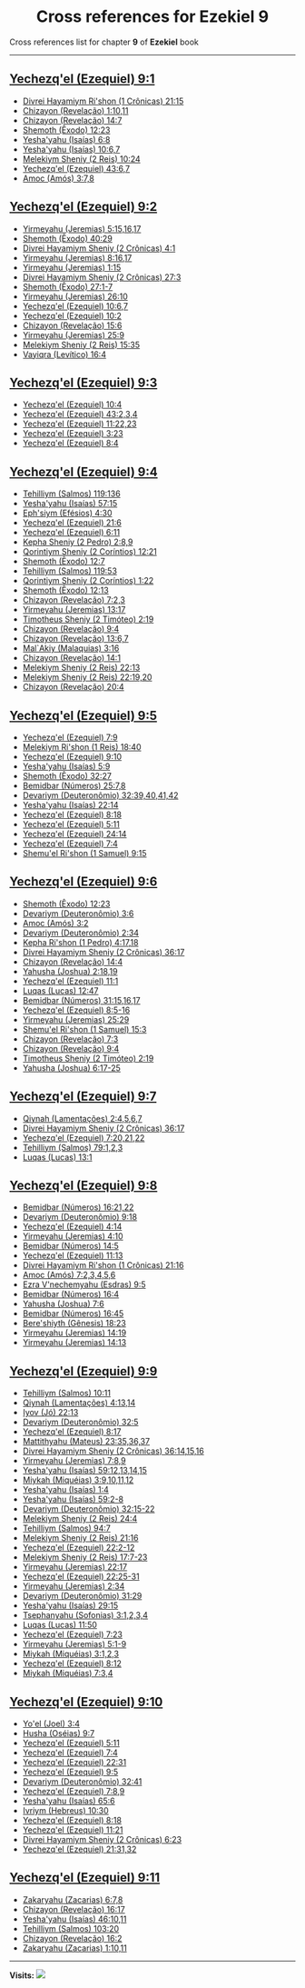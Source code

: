 <div align="center">

# Cross references for **Ezekiel 9**
</div>

Cross references list for chapter **9** of **Ezekiel** book

---

<h2 id="1"><a href="https://bible.ozzuu.com/pt_yah/Eze/9#1" target="_blank">Yechezq'el (Ezequiel) 9:1</a></h2>

- [Divrei Hayamiym Ri'shon (1 Crônicas) 21:15](https://bible.ozzuu.com/pt_yah/1Ch/21#15)
- [Chizayon (Revelação) 1:10,11](https://bible.ozzuu.com/pt_yah/Rev/1#10)
- [Chizayon (Revelação) 14:7](https://bible.ozzuu.com/pt_yah/Rev/14#7)
- [Shemoth (Êxodo) 12:23](https://bible.ozzuu.com/pt_yah/Exo/12#23)
- [Yesha'yahu (Isaías) 6:8](https://bible.ozzuu.com/pt_yah/Isa/6#8)
- [Yesha'yahu (Isaías) 10:6,7](https://bible.ozzuu.com/pt_yah/Isa/10#6)
- [Melekiym Sheniy (2 Reis) 10:24](https://bible.ozzuu.com/pt_yah/2Ki/10#24)
- [Yechezq'el (Ezequiel) 43:6,7](https://bible.ozzuu.com/pt_yah/Eze/43#6)
- [Amoc (Amós) 3:7,8](https://bible.ozzuu.com/pt_yah/Am/3#7)
<h2 id="2"><a href="https://bible.ozzuu.com/pt_yah/Eze/9#2" target="_blank">Yechezq'el (Ezequiel) 9:2</a></h2>

- [Yirmeyahu (Jeremias) 5:15,16,17](https://bible.ozzuu.com/pt_yah/Jer/5#15)
- [Shemoth (Êxodo) 40:29](https://bible.ozzuu.com/pt_yah/Exo/40#29)
- [Divrei Hayamiym Sheniy (2 Crônicas) 4:1](https://bible.ozzuu.com/pt_yah/2Ch/4#1)
- [Yirmeyahu (Jeremias) 8:16,17](https://bible.ozzuu.com/pt_yah/Jer/8#16)
- [Yirmeyahu (Jeremias) 1:15](https://bible.ozzuu.com/pt_yah/Jer/1#15)
- [Divrei Hayamiym Sheniy (2 Crônicas) 27:3](https://bible.ozzuu.com/pt_yah/2Ch/27#3)
- [Shemoth (Êxodo) 27:1-7](https://bible.ozzuu.com/pt_yah/Exo/27#1)
- [Yirmeyahu (Jeremias) 26:10](https://bible.ozzuu.com/pt_yah/Jer/26#10)
- [Yechezq'el (Ezequiel) 10:6,7](https://bible.ozzuu.com/pt_yah/Eze/10#6)
- [Yechezq'el (Ezequiel) 10:2](https://bible.ozzuu.com/pt_yah/Eze/10#2)
- [Chizayon (Revelação) 15:6](https://bible.ozzuu.com/pt_yah/Rev/15#6)
- [Yirmeyahu (Jeremias) 25:9](https://bible.ozzuu.com/pt_yah/Jer/25#9)
- [Melekiym Sheniy (2 Reis) 15:35](https://bible.ozzuu.com/pt_yah/2Ki/15#35)
- [Vayiqra (Levítico) 16:4](https://bible.ozzuu.com/pt_yah/Lev/16#4)
<h2 id="3"><a href="https://bible.ozzuu.com/pt_yah/Eze/9#3" target="_blank">Yechezq'el (Ezequiel) 9:3</a></h2>

- [Yechezq'el (Ezequiel) 10:4](https://bible.ozzuu.com/pt_yah/Eze/10#4)
- [Yechezq'el (Ezequiel) 43:2,3,4](https://bible.ozzuu.com/pt_yah/Eze/43#2)
- [Yechezq'el (Ezequiel) 11:22,23](https://bible.ozzuu.com/pt_yah/Eze/11#22)
- [Yechezq'el (Ezequiel) 3:23](https://bible.ozzuu.com/pt_yah/Eze/3#23)
- [Yechezq'el (Ezequiel) 8:4](https://bible.ozzuu.com/pt_yah/Eze/8#4)
<h2 id="4"><a href="https://bible.ozzuu.com/pt_yah/Eze/9#4" target="_blank">Yechezq'el (Ezequiel) 9:4</a></h2>

- [Tehilliym (Salmos) 119:136](https://bible.ozzuu.com/pt_yah/Psa/119#136)
- [Yesha'yahu (Isaías) 57:15](https://bible.ozzuu.com/pt_yah/Isa/57#15)
- [Eph'siym (Efésios) 4:30](https://bible.ozzuu.com/pt_yah/Eph/4#30)
- [Yechezq'el (Ezequiel) 21:6](https://bible.ozzuu.com/pt_yah/Eze/21#6)
- [Yechezq'el (Ezequiel) 6:11](https://bible.ozzuu.com/pt_yah/Eze/6#11)
- [Kepha Sheniy (2 Pedro) 2:8,9](https://bible.ozzuu.com/pt_yah/2Pe/2#8)
- [Qorintiym Sheniy (2 Coríntios) 12:21](https://bible.ozzuu.com/pt_yah/2Co/12#21)
- [Shemoth (Êxodo) 12:7](https://bible.ozzuu.com/pt_yah/Exo/12#7)
- [Tehilliym (Salmos) 119:53](https://bible.ozzuu.com/pt_yah/Psa/119#53)
- [Qorintiym Sheniy (2 Coríntios) 1:22](https://bible.ozzuu.com/pt_yah/2Co/1#22)
- [Shemoth (Êxodo) 12:13](https://bible.ozzuu.com/pt_yah/Exo/12#13)
- [Chizayon (Revelação) 7:2,3](https://bible.ozzuu.com/pt_yah/Rev/7#2)
- [Yirmeyahu (Jeremias) 13:17](https://bible.ozzuu.com/pt_yah/Jer/13#17)
- [Timotheus Sheniy (2 Timóteo) 2:19](https://bible.ozzuu.com/pt_yah/2Ti/2#19)
- [Chizayon (Revelação) 9:4](https://bible.ozzuu.com/pt_yah/Rev/9#4)
- [Chizayon (Revelação) 13:6,7](https://bible.ozzuu.com/pt_yah/Rev/13#6)
- [Mal`Akiy (Malaquias) 3:16](https://bible.ozzuu.com/pt_yah/Mal/3#16)
- [Chizayon (Revelação) 14:1](https://bible.ozzuu.com/pt_yah/Rev/14#1)
- [Melekiym Sheniy (2 Reis) 22:13](https://bible.ozzuu.com/pt_yah/2Ki/22#13)
- [Melekiym Sheniy (2 Reis) 22:19,20](https://bible.ozzuu.com/pt_yah/2Ki/22#19)
- [Chizayon (Revelação) 20:4](https://bible.ozzuu.com/pt_yah/Rev/20#4)
<h2 id="5"><a href="https://bible.ozzuu.com/pt_yah/Eze/9#5" target="_blank">Yechezq'el (Ezequiel) 9:5</a></h2>

- [Yechezq'el (Ezequiel) 7:9](https://bible.ozzuu.com/pt_yah/Eze/7#9)
- [Melekiym Ri'shon (1 Reis) 18:40](https://bible.ozzuu.com/pt_yah/1Ki/18#40)
- [Yechezq'el (Ezequiel) 9:10](https://bible.ozzuu.com/pt_yah/Eze/9#10)
- [Yesha'yahu (Isaías) 5:9](https://bible.ozzuu.com/pt_yah/Isa/5#9)
- [Shemoth (Êxodo) 32:27](https://bible.ozzuu.com/pt_yah/Exo/32#27)
- [Bemidbar (Números) 25:7,8](https://bible.ozzuu.com/pt_yah/Num/25#7)
- [Devariym (Deuteronômio) 32:39,40,41,42](https://bible.ozzuu.com/pt_yah/Deu/32#39)
- [Yesha'yahu (Isaías) 22:14](https://bible.ozzuu.com/pt_yah/Isa/22#14)
- [Yechezq'el (Ezequiel) 8:18](https://bible.ozzuu.com/pt_yah/Eze/8#18)
- [Yechezq'el (Ezequiel) 5:11](https://bible.ozzuu.com/pt_yah/Eze/5#11)
- [Yechezq'el (Ezequiel) 24:14](https://bible.ozzuu.com/pt_yah/Eze/24#14)
- [Yechezq'el (Ezequiel) 7:4](https://bible.ozzuu.com/pt_yah/Eze/7#4)
- [Shemu'el Ri'shon (1 Samuel) 9:15](https://bible.ozzuu.com/pt_yah/1Sm/9#15)
<h2 id="6"><a href="https://bible.ozzuu.com/pt_yah/Eze/9#6" target="_blank">Yechezq'el (Ezequiel) 9:6</a></h2>

- [Shemoth (Êxodo) 12:23](https://bible.ozzuu.com/pt_yah/Exo/12#23)
- [Devariym (Deuteronômio) 3:6](https://bible.ozzuu.com/pt_yah/Deu/3#6)
- [Amoc (Amós) 3:2](https://bible.ozzuu.com/pt_yah/Am/3#2)
- [Devariym (Deuteronômio) 2:34](https://bible.ozzuu.com/pt_yah/Deu/2#34)
- [Kepha Ri'shon (1 Pedro) 4:17,18](https://bible.ozzuu.com/pt_yah/1Pe/4#17)
- [Divrei Hayamiym Sheniy (2 Crônicas) 36:17](https://bible.ozzuu.com/pt_yah/2Ch/36#17)
- [Chizayon (Revelação) 14:4](https://bible.ozzuu.com/pt_yah/Rev/14#4)
- [Yahusha (Joshua) 2:18,19](https://bible.ozzuu.com/pt_yah/Jos/2#18)
- [Yechezq'el (Ezequiel) 11:1](https://bible.ozzuu.com/pt_yah/Eze/11#1)
- [Luqas (Lucas) 12:47](https://bible.ozzuu.com/pt_yah/Luk/12#47)
- [Bemidbar (Números) 31:15,16,17](https://bible.ozzuu.com/pt_yah/Num/31#15)
- [Yechezq'el (Ezequiel) 8:5-16](https://bible.ozzuu.com/pt_yah/Eze/8#5)
- [Yirmeyahu (Jeremias) 25:29](https://bible.ozzuu.com/pt_yah/Jer/25#29)
- [Shemu'el Ri'shon (1 Samuel) 15:3](https://bible.ozzuu.com/pt_yah/1Sm/15#3)
- [Chizayon (Revelação) 7:3](https://bible.ozzuu.com/pt_yah/Rev/7#3)
- [Chizayon (Revelação) 9:4](https://bible.ozzuu.com/pt_yah/Rev/9#4)
- [Timotheus Sheniy (2 Timóteo) 2:19](https://bible.ozzuu.com/pt_yah/2Ti/2#19)
- [Yahusha (Joshua) 6:17-25](https://bible.ozzuu.com/pt_yah/Jos/6#17)
<h2 id="7"><a href="https://bible.ozzuu.com/pt_yah/Eze/9#7" target="_blank">Yechezq'el (Ezequiel) 9:7</a></h2>

- [Qiynah (Lamentações) 2:4,5,6,7](https://bible.ozzuu.com/pt_yah/Lam/2#4)
- [Divrei Hayamiym Sheniy (2 Crônicas) 36:17](https://bible.ozzuu.com/pt_yah/2Ch/36#17)
- [Yechezq'el (Ezequiel) 7:20,21,22](https://bible.ozzuu.com/pt_yah/Eze/7#20)
- [Tehilliym (Salmos) 79:1,2,3](https://bible.ozzuu.com/pt_yah/Psa/79#1)
- [Luqas (Lucas) 13:1](https://bible.ozzuu.com/pt_yah/Luk/13#1)
<h2 id="8"><a href="https://bible.ozzuu.com/pt_yah/Eze/9#8" target="_blank">Yechezq'el (Ezequiel) 9:8</a></h2>

- [Bemidbar (Números) 16:21,22](https://bible.ozzuu.com/pt_yah/Num/16#21)
- [Devariym (Deuteronômio) 9:18](https://bible.ozzuu.com/pt_yah/Deu/9#18)
- [Yechezq'el (Ezequiel) 4:14](https://bible.ozzuu.com/pt_yah/Eze/4#14)
- [Yirmeyahu (Jeremias) 4:10](https://bible.ozzuu.com/pt_yah/Jer/4#10)
- [Bemidbar (Números) 14:5](https://bible.ozzuu.com/pt_yah/Num/14#5)
- [Yechezq'el (Ezequiel) 11:13](https://bible.ozzuu.com/pt_yah/Eze/11#13)
- [Divrei Hayamiym Ri'shon (1 Crônicas) 21:16](https://bible.ozzuu.com/pt_yah/1Ch/21#16)
- [Amoc (Amós) 7:2,3,4,5,6](https://bible.ozzuu.com/pt_yah/Am/7#2)
- [Ezra V'nechemyahu (Esdras) 9:5](https://bible.ozzuu.com/pt_yah/1Ez/9#5)
- [Bemidbar (Números) 16:4](https://bible.ozzuu.com/pt_yah/Num/16#4)
- [Yahusha (Joshua) 7:6](https://bible.ozzuu.com/pt_yah/Jos/7#6)
- [Bemidbar (Números) 16:45](https://bible.ozzuu.com/pt_yah/Num/16#45)
- [Bere'shiyth (Gênesis) 18:23](https://bible.ozzuu.com/pt_yah/Gen/18#23)
- [Yirmeyahu (Jeremias) 14:19](https://bible.ozzuu.com/pt_yah/Jer/14#19)
- [Yirmeyahu (Jeremias) 14:13](https://bible.ozzuu.com/pt_yah/Jer/14#13)
<h2 id="9"><a href="https://bible.ozzuu.com/pt_yah/Eze/9#9" target="_blank">Yechezq'el (Ezequiel) 9:9</a></h2>

- [Tehilliym (Salmos) 10:11](https://bible.ozzuu.com/pt_yah/Psa/10#11)
- [Qiynah (Lamentações) 4:13,14](https://bible.ozzuu.com/pt_yah/Lam/4#13)
- [Iyov (Jó) 22:13](https://bible.ozzuu.com/pt_yah/Job/22#13)
- [Devariym (Deuteronômio) 32:5](https://bible.ozzuu.com/pt_yah/Deu/32#5)
- [Yechezq'el (Ezequiel) 8:17](https://bible.ozzuu.com/pt_yah/Eze/8#17)
- [Mattithyahu (Mateus) 23:35,36,37](https://bible.ozzuu.com/pt_yah/Mat/23#35)
- [Divrei Hayamiym Sheniy (2 Crônicas) 36:14,15,16](https://bible.ozzuu.com/pt_yah/2Ch/36#14)
- [Yirmeyahu (Jeremias) 7:8,9](https://bible.ozzuu.com/pt_yah/Jer/7#8)
- [Yesha'yahu (Isaías) 59:12,13,14,15](https://bible.ozzuu.com/pt_yah/Isa/59#12)
- [Miykah (Miquéias) 3:9,10,11,12](https://bible.ozzuu.com/pt_yah/Mic/3#9)
- [Yesha'yahu (Isaías) 1:4](https://bible.ozzuu.com/pt_yah/Isa/1#4)
- [Yesha'yahu (Isaías) 59:2-8](https://bible.ozzuu.com/pt_yah/Isa/59#2)
- [Devariym (Deuteronômio) 32:15-22](https://bible.ozzuu.com/pt_yah/Deu/32#15)
- [Melekiym Sheniy (2 Reis) 24:4](https://bible.ozzuu.com/pt_yah/2Ki/24#4)
- [Tehilliym (Salmos) 94:7](https://bible.ozzuu.com/pt_yah/Psa/94#7)
- [Melekiym Sheniy (2 Reis) 21:16](https://bible.ozzuu.com/pt_yah/2Ki/21#16)
- [Yechezq'el (Ezequiel) 22:2-12](https://bible.ozzuu.com/pt_yah/Eze/22#2)
- [Melekiym Sheniy (2 Reis) 17:7-23](https://bible.ozzuu.com/pt_yah/2Ki/17#7)
- [Yirmeyahu (Jeremias) 22:17](https://bible.ozzuu.com/pt_yah/Jer/22#17)
- [Yechezq'el (Ezequiel) 22:25-31](https://bible.ozzuu.com/pt_yah/Eze/22#25)
- [Yirmeyahu (Jeremias) 2:34](https://bible.ozzuu.com/pt_yah/Jer/2#34)
- [Devariym (Deuteronômio) 31:29](https://bible.ozzuu.com/pt_yah/Deu/31#29)
- [Yesha'yahu (Isaías) 29:15](https://bible.ozzuu.com/pt_yah/Isa/29#15)
- [Tsephanyahu (Sofonias) 3:1,2,3,4](https://bible.ozzuu.com/pt_yah/Zep/3#1)
- [Luqas (Lucas) 11:50](https://bible.ozzuu.com/pt_yah/Luk/11#50)
- [Yechezq'el (Ezequiel) 7:23](https://bible.ozzuu.com/pt_yah/Eze/7#23)
- [Yirmeyahu (Jeremias) 5:1-9](https://bible.ozzuu.com/pt_yah/Jer/5#1)
- [Miykah (Miquéias) 3:1,2,3](https://bible.ozzuu.com/pt_yah/Mic/3#1)
- [Yechezq'el (Ezequiel) 8:12](https://bible.ozzuu.com/pt_yah/Eze/8#12)
- [Miykah (Miquéias) 7:3,4](https://bible.ozzuu.com/pt_yah/Mic/7#3)
<h2 id="10"><a href="https://bible.ozzuu.com/pt_yah/Eze/9#10" target="_blank">Yechezq'el (Ezequiel) 9:10</a></h2>

- [Yo'el (Joel) 3:4](https://bible.ozzuu.com/pt_yah/Jl/3#4)
- [Husha (Oséias) 9:7](https://bible.ozzuu.com/pt_yah/Hos/9#7)
- [Yechezq'el (Ezequiel) 5:11](https://bible.ozzuu.com/pt_yah/Eze/5#11)
- [Yechezq'el (Ezequiel) 7:4](https://bible.ozzuu.com/pt_yah/Eze/7#4)
- [Yechezq'el (Ezequiel) 22:31](https://bible.ozzuu.com/pt_yah/Eze/22#31)
- [Yechezq'el (Ezequiel) 9:5](https://bible.ozzuu.com/pt_yah/Eze/9#5)
- [Devariym (Deuteronômio) 32:41](https://bible.ozzuu.com/pt_yah/Deu/32#41)
- [Yechezq'el (Ezequiel) 7:8,9](https://bible.ozzuu.com/pt_yah/Eze/7#8)
- [Yesha'yahu (Isaías) 65:6](https://bible.ozzuu.com/pt_yah/Isa/65#6)
- [Ivriym (Hebreus) 10:30](https://bible.ozzuu.com/pt_yah/Heb/10#30)
- [Yechezq'el (Ezequiel) 8:18](https://bible.ozzuu.com/pt_yah/Eze/8#18)
- [Yechezq'el (Ezequiel) 11:21](https://bible.ozzuu.com/pt_yah/Eze/11#21)
- [Divrei Hayamiym Sheniy (2 Crônicas) 6:23](https://bible.ozzuu.com/pt_yah/2Ch/6#23)
- [Yechezq'el (Ezequiel) 21:31,32](https://bible.ozzuu.com/pt_yah/Eze/21#31)
<h2 id="11"><a href="https://bible.ozzuu.com/pt_yah/Eze/9#11" target="_blank">Yechezq'el (Ezequiel) 9:11</a></h2>

- [Zakaryahu (Zacarias) 6:7,8](https://bible.ozzuu.com/pt_yah/Zec/6#7)
- [Chizayon (Revelação) 16:17](https://bible.ozzuu.com/pt_yah/Rev/16#17)
- [Yesha'yahu (Isaías) 46:10,11](https://bible.ozzuu.com/pt_yah/Isa/46#10)
- [Tehilliym (Salmos) 103:20](https://bible.ozzuu.com/pt_yah/Psa/103#20)
- [Chizayon (Revelação) 16:2](https://bible.ozzuu.com/pt_yah/Rev/16#2)
- [Zakaryahu (Zacarias) 1:10,11](https://bible.ozzuu.com/pt_yah/Zec/1#10)


---

**Visits:**
![](https://profile-counter.glitch.me/visitCounter_crossrefs18/count.svg)
